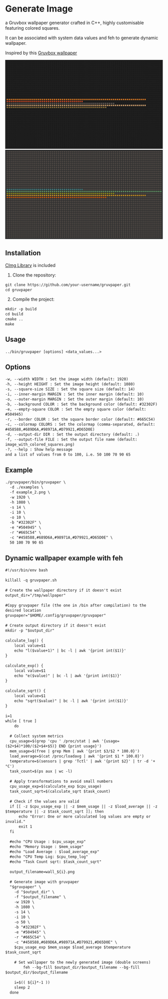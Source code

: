 # Generate Image

a Gruvbox wallpaper generator crafted in C++, highly customisable featuring colored squares.

It can be associated with system data values and feh to generate dynamic wallpaper.

Inspired by this [Gruvbox wallpaper](https://wallpaperaccess.com/full/8207835.png)

![](./examples/example_1.png)
![](./examples/example_2.png)
## Installation

[CImg Library](http://cimg.eu) is included

1. Clone the repository:
```shell
git clone https://github.com/your-username/gruvpaper.git
cd gruvpaper
```
   
2. Compile the project:
```shell
mkdir -p build
cd build
cmake ..
make
```
   
## Usage
```shell
../bin/gruvpaper [options] <data_values...>
```

## Options
```shell
-w, --width WIDTH : Set the image width (default: 1920)
-h, --height HEIGHT : Set the image height (default: 1080)
-s, --square-size SIZE : Set the square size (default: 14)
-i, --inner-margin MARGIN : Set the inner margin (default: 10)
-o, --outer-margin MARGIN : Set the outer margin (default: 10)
-b, --background COLOR : Set the background color (default: #32302F)
-e, --empty-square COLOR : Set the empty square color (default: #504945)
-r, --border COLOR : Set the square border color (default: #665C54)
-c, --colormap COLORS : Set the colormap (comma-separated, default: #458588,#689D6A,#98971A,#D79921,#D65D0E)
-d, --output-dir DIR : Set the output directory (default: .)
-f, --output-file FILE : Set the output file name (default: image_with_colored_squares.png)
-?, --help : Show help message
and a list of values from 0 to 100, i.e. 50 100 70 90 65
```

## Example
```shell
./gruvpaper/bin/gruvpaper \
  -d ./examples \
  -f example_2.png \
  -w 1920 \
  -h 1080 \
  -s 14 \
  -i 10 \
  -o 10 \
  -b "#32302F" \
  -e "#504945" \
  -r "#665C54" \
  -c "#458588,#689D6A,#98971A,#D79921,#D65D0E" \
  50 100 70 90 65

```

## Dynamic wallpaper example with feh
```shell
#!/usr/bin/env bash

killall -q gruvpaper.sh

# Create the wallpaper directory if it doesn't exist
output_dir="/tmp/wallpaper"

#Copy gruvpaper file (the one in /bin after compilation) to the desired location
gruvpaper="$HOME/.config/gruvpaper/gruvpaper"

# Create output directory if it doesn't exist
mkdir -p "$output_dir"

calculate_log() {
    local value=$1
    echo "l($value+1)" | bc -l | awk '{print int($1)}'
}

calculate_exp() {
    local value=$1
    echo "e($value)" | bc -l | awk '{print int($1)}'
}

calculate_sqrt() {
    local value=$1
    echo "sqrt($value)" | bc -l | awk '{print int($1)}'
}

i=1
while [ true ]
	do

  # Collect system metrics
  cpu_usage=$(grep 'cpu ' /proc/stat | awk '{usage=($2+$4)*100/($2+$4+$5)} END {print usage}')
  mem_usage=$(free | grep Mem | awk '{print $3/$2 * 100.0}')
  load_average=$(cat /proc/loadavg | awk '{print $1 * 100.0}')
  temperature=$(sensors | grep 'Tctl' | awk '{print $2}' | tr -d '+°C')
  task_count=$(ps aux | wc -l)

  # Apply transformations to avoid small numbers
  cpu_usage_exp=$(calculate_exp $cpu_usage)
  task_count_sqrt=$(calculate_sqrt $task_count)

  # Check if the values are valid
  if [[ -z $cpu_usage_exp || -z $mem_usage || -z $load_average || -z $temperature || -z $task_count_sqrt ]]; then
      echo "Error: One or more calculated log values are empty or invalid."
      exit 1
  fi

  #echo "CPU Usage : $cpu_usage_exp"
  #echo "Memory Usage : $mem_usage"
  #echo "Load Average : $load_average_exp"
  #echo "CPU Temp Log: $cpu_temp_log"
  #echo "Task Count sqrt: $task_count_sqrt"

  output_filename=wall_${i}.png

  # Generate image with gruvpaper
  "$gruvpaper" \
    -d "$output_dir" \
    -f "$output_filename" \
    -w 1920 \
    -h 1080 \
    -s 14 \
    -i 10 \
    -o 50 \
    -b "#32302F" \
    -e "#504945" \
    -r "#665C54" \
    -c "#458588,#689D6A,#98971A,#D79921,#D65D0E" \
    $cpu_usage_exp $mem_usage $load_average $temperature $task_count_sqrt

    # Set wallpaper to the newly generated image (double screens)
		feh --bg-fill $output_dir/$output_filename --bg-fill $output_dir/$output_filename

    i=$(( ${i}*-1 ))
    sleep 2
  done

```